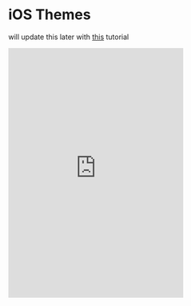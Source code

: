 # iOS Themes

will update this later with [this](https://github.com/winneon/tutorial-repository) tutorial

<iframe src="https://discordapp.com/widget?id=335796172755042304&theme=dark" width="350" height="500" allowtransparency="true" frameborder="0"></iframe>